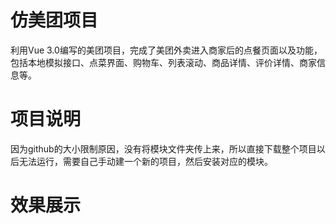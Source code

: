 # 仿美团项目
利用Vue 3.0编写的美团项目，完成了美团外卖进入商家后的点餐页面以及功能，包括本地模拟接口、点菜界面、购物车、列表滚动、商品详情、评价详情、商家信息等。
# 项目说明
因为github的大小限制原因，没有将模块文件夹传上来，所以直接下载整个项目以后无法运行，需要自己手动建一个新的项目，然后安装对应的模块。
# 效果展示

